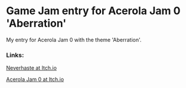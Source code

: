 # Game Jam entry for Acerola Jam 0 'Aberration'
My entry for Acerola Jam 0 with the theme 'Aberration'.

### Links:
[Neverhaste at Itch.io](https://neverhaste.itch.io/)

[Acerola Jam 0 at Itch.io](https://itch.io/jam/acerola-jam-0)
